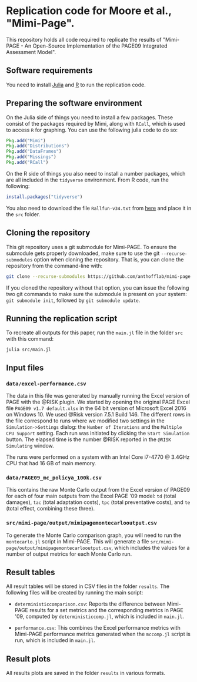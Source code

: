 # Replication code for Moore et al., "Mimi-Page".

This repository holds all code required to replicate the results of
"Mimi-PAGE - An Open-Source Implementation of the PAGE09 Integrated
Assessment Model".

## Software requirements

You need to install [Julia](http://julialang.org/)
and [R](https://www.r-project.org/) to run the replication code.

## Preparing the software environment

On the Julia side of things you need to install a few packages.  These
consist of the packages required by Mimi, along with `RCall`, which is
used to access `R` for graphing.  You can use the following julia code
to do so:

````julia
Pkg.add("Mimi")
Pkg.add("Distributions")
Pkg.add("DataFrames")
Pkg.add("Missings")
Pkg.add("RCall")
````

On the R side of things you also need to install a number packages,
which are all included in the `tidyverse` environment. From R code,
run the following:

````R
install.packages("tidyverse")
````

You also need to download the file ``Rallfun-v34.txt`` from
[here](https://dornsife.usc.edu/assets/sites/239/docs/Rallfun-v34.txt) and
place it in the ``src`` folder.

## Cloning the repository

This git repository uses a git submodule for Mimi-PAGE. To ensure the submodule gets properly downloaded, make sure to use the
git ``--recurse-submodules`` option when cloning the repository.
That is, you can clone the repository from the command-line with:

```sh
git clone --recurse-submodules https://github.com/anthofflab/mimi-page.jl.git
```

If you cloned the repository without that option, you can issue the
following two git commands to make sure the submodule is present on
your system: ``git submodule init``, followed by ``git submodule
update``.

## Running the replication script

To recreate all outputs for this paper, run the ``main.jl`` file in the folder ``src`` with this command:

````
julia src/main.jl
````

## Input files

### `data/excel-performance.csv`

The data in this file was generated by manually running the Excel version
of PAGE with the @RISK plugin. We started by opening the original PAGE Excel
file ``PAGE09 v1.7 default.xlsx`` in the 64 bit version of Microsoft
Excel 2016 on Windows 10. We used @Risk version 7.5.1 Build 146. The different
rows in the file correspond to runs where we modified two settings in the
``Simulation->Settings`` dialog: the ``Number of Iterations`` and the
``Multiple CPU Support`` setting. Each run was initiated by clicking the
``Start Simulation`` button. The elapsed time is the number @RISK reported
in the ``@RISK Simulating`` window.

The runs were performed on a system with an Intel Core i7-4770 @ 3.4GHz
CPU that had 16 GB of main memory.

### `data/PAGE09_mc_policya_100k.csv`

This contains the raw Monte Carlo output from the Excel version of PAGE09 for
each of four main outputs from the Excel PAGE '09 model: `td` (total
damages), `tac` (total adaptation costs), `tpc` (total preventative
costs), and `te` (total effect, combining these three).

### `src/mimi-page/output/mimipagemontecarlooutput.csv`

To generate the Monte Carlo comparison graph, you will need to run the
`montecarlo.jl` script in Mimi-PAGE.  This will generate a file
`src/mimi-page/output/mimipagemontecarlooutput.csv`, which includes the values for a
number of output metrics for each Monte Carlo run.

## Result tables

All result tables will be stored in CSV files in the folder
``results``. The following files will be created by running the main
script:

 - `deterministiccomparison.csv`: Reports the difference between
   Mimi-PAGE results for a set metrics and the corresponding metrics
   in PAGE '09, computed by `deterministiccomp.jl`, which is included
   in `main.jl`.
   
 - `performance.csv`: This combines the Excel performance metrics with
   Mimi-PAGE performance metrics generated when the `mccomp.jl` script
   is run, which is included in `main.jl`.

## Result plots

All results plots are saved in the folder ``results`` in various formats.
